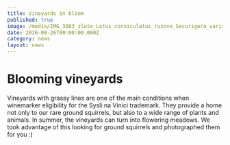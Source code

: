 ```yaml
---
title: Vineyards in bloom
published: true
image: /media/IMG_3083_zlute_Lotus_corniculatus_ruzove_Securigera_varia.JPG
date: 2016-08-26T00:00:00.000Z
category: news
layout: news
---
```

# Blooming vineyards

Vineyards with grassy lines are one of the main conditions when winemarker eligibility for the Sysli na Vinici trademark. They provide a home not only to our rare ground squirrels, but also to a wide range of plants and animals. In summer, the vineyards can turn into flowering meadows. We took advantage of this looking for ground squirrels and photographed them for you :)
